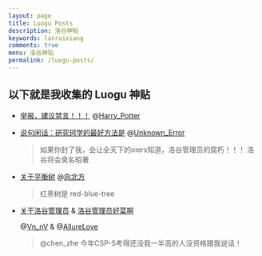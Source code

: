 ```yaml
---
layout: page
title: Luogu Posts
description: 洛谷神贴
keywords: lanruixiang
comments: true
menu: 洛谷神贴
permalink: /luogu-posts/
---
```


## 以下就是我收集的 Luogu 神贴

- [举报，建议禁言！！！](https://www.luogu.com.cn/discuss/33314)  @[Harry_Potter](https://www.luogu.com.cn/user/54832)

- [说句闲话：研究珂学的最好方法是](https://www.luogu.com.cn/discuss/61884)  @[Unknown_Error](https://www.luogu.com.cn/user/75446)
  >如果你封了我，会让全天下的oiers知道，洛谷管理员的腐朽！！！ 洛谷将会臭名昭著

- [关于平衡树](https://www.luogu.com.cn/discuss/137272)  @[向北方](https://www.luogu.com.cn/user/139960)
  > 红黑树是 red-blue-tree

- [关于洛谷管理员](https://www.luogu.com.cn/discuss/99128) & [洛谷管理员好菜啊](https://www.luogu.com.cn/discuss/133080)
  
  @[Vn_nV](https://www.luogu.com.cn/user/183821) & @[AllureLove](https://www.luogu.com.cn/user/67896)

  >@chen_zhe 今年CSP-S考得还没我一半高的人没资格跟我说话！

